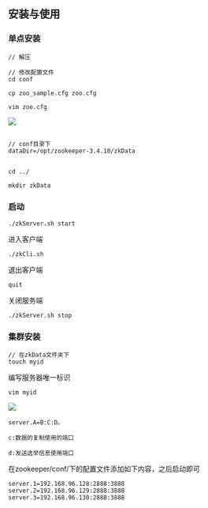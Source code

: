 ## 安装与使用

### 单点安装

```
// 解压

// 修改配置文件
cd conf

cp zoo_sample.cfg zoo.cfg

vim zoo.cfg
```

![](https://raw.githubusercontent.com/matt17du/img/main/img/20201225202020.png)



```

// conf目录下
dataDir=/opt/zookeeper-3.4.10/zkData


cd ../

mkdir zkData
```



### 启动

```
./zkServer.sh start

```

进入客户端

```
./zkCli.sh
```

退出客户端

```
quit
```

关闭服务端

```
./zkServer.sh stop
```

### 集群安装



```
// 在zkData文件夹下
touch myid
```

编写服务器唯一标识

```
vim myid
```

![](https://raw.githubusercontent.com/matt17du/img/main/img/20201227002629.png)





```
server.A=B:C:D。

c:数据的复制使用的端口

d:发送选举信息使用端口
```

在zookeeper/conf/下的配置文件添加如下内容，之后启动即可

```
server.1=192.168.96.128:2888:3888
server.2=192.168.96.129:2888:3888
server.3=192.168.96.130:2888:3888
```

